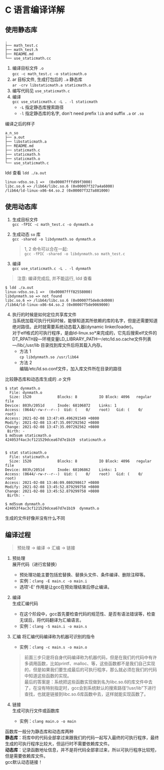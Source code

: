 # C 语言编译详解

## 使用静态库  

```
.
├── math_test.c
├── math_test.h
├── README.md
└── use_staticmath.cc
```

1. 编译目标文件 `.o`  
`gcc -c math_test.c -o staticmath.o`  
2. ar 目标文件, 生成打包后的 `.a` 静态库  
`ar -crv libstaticmath.a staticmath.o`  
3. 编写代码见 `use_staticmath.c`  
4. 编译  
`gcc use_staticmath.c -L . -l staticmath`  
    - `-L` 指定静态库搜索路径  
    - `-l` 指定静态库的名字, don't need prefix `lib` and suffix `.a` or `.so`  

编译之后的样子

```
a_n_so
├── a.out
├── libstaticmath.a
├── README.md
├── staticmath.c
├── staticmath.h
├── staticmath.o
└── use_staticmath.c
```

ldd 查看 `ldd ./a.out`  
```
linux-vdso.so.1 =>  (0x00007fffd99f3000)
libc.so.6 => /lib64/libc.so.6 (0x00007f327a4a6000)
/lib64/ld-linux-x86-64.so.2 (0x00007f327a881000)
```  

## 使用动态库

1. 生成目标文件  
`gcc -fPIC -c math_test.c -o dynmath.o`
2. 生成动态 `so` 库  
`gcc -shared -o libdynmath.so dynmath.o`

   > 1, 2 命令可以合在一起:  
   > `gcc -fPIC -shared -o libdynmath.so math_test.c`

3. 编译  
`gcc use_staticmath.c -L . -l dynmath`

> 注意: 编译完成后, 并不能运行, ldd 查看

```
$ ldd ./a.out 
linux-vdso.so.1 =>  (0x00007fff82558000)
libdynmath.so => not found
libc.so.6 => /lib64/libc.so.6 (0x00007f5de8c8d000)
/lib64/ld-linux-x86-64.so.2 (0x00007f5de9069000)
```

4. 执行的时候是如何定位共享库文件  
当系统加载可执行代码时候，能够知道其所依赖的库的名字，但是还需要知道绝对路径。此时就需要系统动态载入器(dynamic linker/loader)。  
对于elf格式的可执行程序，是由ld-linux.so*来完成的，它先后搜索elf文件的 DT_RPATH段—环境变量LD_LIBRARY_PATH—/etc/ld.so.cache文件列表—/lib/,/usr/lib 目录找到库文件后将其载入内存。  
    - 方法 1  
    `cp libdynmath.so /usr/lib64`
    - 方法 2  
    编辑/etc/ld.so.conf文件，加入库文件所在目录的路径  

比较静态库和动态库生成的 *.o* 文件  
```
$ stat dynmath.o
  File: dynmath.o
  Size: 1520            Blocks: 8          IO Block: 4096   regular file
Device: 803h/2051d      Inode: 68106872    Links: 1
Access: (0644/-rw-r--r--)  Uid: (    0/    root)   Gid: (    0/    root)
Access: 2021-02-08 13:47:49.496291549 +0800
Modify: 2021-02-08 13:47:35.097292562 +0800
Change: 2021-02-08 13:47:35.097292562 +0800
 Birth: -
$ md5sum staticmath.o
424053f4ac3cf121529dcea67d7e1b19  staticmath.o


$ stat staticmath.o 
  File: staticmath.o
  Size: 1520            Blocks: 8          IO Block: 4096   regular file
Device: 803h/2051d      Inode: 68106862    Links: 1
Access: (0644/-rw-r--r--)  Uid: (    0/    root)   Gid: (    0/    root)
Access: 2021-02-08 13:46:09.080298617 +0800
Modify: 2021-02-08 13:45:52.879299758 +0800
Change: 2021-02-08 13:45:52.879299758 +0800
 Birth: -

$ md5sum dynmath.o
424053f4ac3cf121529dcea67d7e1b19  dynmath.o
```

生成的文件好像并没有什么不同  

## 编译过程  

> 预处理 -> 编译 -> 汇编 -> 链接

1. 预处理  
展开代码（进行宏替换）
    - 预处理功能主要包括宏替换、替换头文件、条件编译、删除注释等。
    - 实例：`clang -E main.c -o main.i`
    - 选项’-E’ 作用是让gcc在预处理结束后停止编译。

2. 编译  
生成汇编代码  
    - 在这个阶段中，gcc首先要检查代码的规范性、是否有语法错误等，检查无误后，将代码翻译为汇编语言。  
    - 实例：`clang -S main.i -o main.s`  

3. 汇编
将汇编代码编译称为机器可识别的指令  
    - 实例：`clang -c main.s -o main.o`  
    > 前面三步只是将自身代码编译称为机器代码，但是在我们的代码中有许多调用函数，比如printf、malloc、等，这些函数都不是我们自己实现的，但是如果我们要生成最后的可执行程序，那么就必须在我们的代码中知道这些函数的实现。  
    最后的答案是：系统把这些函数实现做到名为libc.so.6的库文件中去了，在没有特别指定时，gcc会到系统默认的搜索路径“/usr/lib”下进行查找，也就是链接到libc.so.6库函数中去，这样就能实现函数了。  

4. 链接  
生成可执行文件或函数库
    - 实例：`clang main.o -o main`

函数库一般分为静态库和动态库两种  
**静态库**：将库中的代码全部拿过来跟我们的代码一起写入最终的可执行程序，最终生成的可执行程序比较大，但运行时不需要依赖库文件。  
**动态库**：记录函数地址信息，并不是将代码全部拿过来，所以可执行程序比较短，但是需要依赖库文件。  
gcc默认动态链接！
